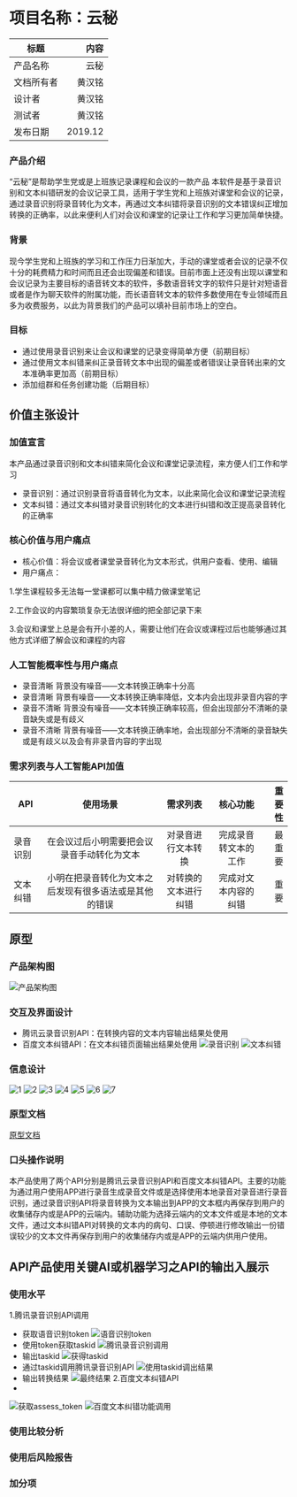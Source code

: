 # 项目名称：云秘
标题|内容
---|--:
产品名称|云秘
文档所有者|黄汉铭
设计者|黄汉铭
测试者|黄汉铭
发布日期|2019.12

### 产品介绍
“云秘”是帮助学生党或是上班族记录课程和会议的一款产品
本软件是基于录音识别和文本纠错研发的会议记录工具，适用于学生党和上班族对课堂和会议的记录，通过录音识别将录音转化为文本，再通过文本纠错将录音识别的文本错误纠正增加转换的正确率，以此来便利人们对会议和课堂的记录让工作和学习更加简单快捷。

### 背景
现今学生党和上班族的学习和工作压力日渐加大，手动的课堂或者会议的记录不仅十分的耗费精力和时间而且还会出现偏差和错误。目前市面上还没有出现以课堂和会议记录为主要目标的语音转文本的软件，多数语音转文字的软件只是针对短语音或者是作为聊天软件的附属功能，而长语音转文本的软件多数使用在专业领域而且多为收费服务，以此为背景我们的产品可以填补目前市场上的空白。

### 目标
+ 通过使用录音识别来让会议和课堂的记录变得简单方便（前期目标）
+ 通过使用文本纠错来纠正录音转文本中出现的偏差或者错误让录音转出来的文本准确率更加高（前期目标）
+ 添加组群和任务创建功能（后期目标）

## 价值主张设计
### 加值宣言
本产品通过录音识别和文本纠错来简化会议和课堂记录流程，来方便人们工作和学习
+ 录音识别：通过识别录音将语音转化为文本，以此来简化会议和课堂记录流程
+ 文本纠错：通过文本纠错对录音识别转化的文本进行纠错和改正提高录音转化的正确率

### 核心价值与用户痛点
+ 核心价值：将会议或者课堂录音转化为文本形式，供用户查看、使用、编辑
+ 用户痛点：

1.学生课程较多无法每一堂课都可以集中精力做课堂笔记

2.工作会议的内容繁琐复杂无法很详细的把全部记录下来

3.会议和课堂上总是会有开小差的人，需要让他们在会议或课程过后也能够通过其他方式详细了解会议和课程的内容

### 人工智能概率性与用户痛点
+ 录音清晰 背景没有噪音——文本转换正确率十分高
+ 录音清晰 背景有噪音——文本转换正确率降低，文本内会出现非录音内容的字
+ 录音不清晰 背景没有噪音——文本转换正确率较高，但会出现部分不清晰的录音缺失或是有歧义
+ 录音不清晰 背景有噪音——文本转换正确率地，会出现部分不清晰的录音缺失或是有歧义以及会有非录音内容的字出现

### 需求列表与人工智能API加值

API|使用场景|需求列表|核心功能|重要性
---|:--:|:--:|:--:|--:
录音识别|在会议过后小明需要把会议录音手动转化为文本|对录音进行文本转换|完成录音转文本的工作|最重要
文本纠错|小明在把录音转化为文本之后发现有很多语法或是其他的错误|对转换的文本进行纠错|完成对文本内容的纠错|重要

## 原型
### 产品架构图
![产品架构图](https://github.com/NFUNM024/api-/blob/master/%E6%A1%86%E6%9E%B6%E5%9B%BE.png "")
### 交互及界面设计
+ 腾讯云录音识别API：在转换内容的文本内容输出结果处使用
+ 百度文本纠错API：在文本纠错页面输出结果处使用
![录音识别](https://github.com/NFUNM024/api-/blob/master/8.png "录音识别")
![文本纠错](https://github.com/NFUNM024/api-/blob/master/9.png "录音识别")
### 信息设计
![1](https://github.com/NFUNM024/api-/blob/master/1.png)
![2](https://github.com/NFUNM024/api-/blob/master/2.png)
![3](https://github.com/NFUNM024/api-/blob/master/3.png)
![4](https://github.com/NFUNM024/api-/blob/master/4.png)
![5](https://github.com/NFUNM024/api-/blob/master/5.png)
![6](https://github.com/NFUNM024/api-/blob/master/6.png)
![7](https://github.com/NFUNM024/api-/blob/master/7.png)
### 原型文档 
[原型文档](http://nfunm024_admin.gitee.io/prototype/#g=1&p=%E5%B0%81%E9%9D%A2)
### 口头操作说明
本产品使用了两个API分别是腾讯云录音识别API和百度文本纠错API。主要的功能为通过用户使用APP进行录音生成录音文件或是选择使用本地录音对录音进行录音识别，通过录音识别API将录音转换为文本输出到APP的文本框内再保存到用户的收集储存内或是APP的云端内。辅助功能为选择云端内的文本文件或是本地的文本文件，通过文本纠错API对转换的文本内的病句、口误、停顿进行修改输出一份错误较少的文本文件再保存到用户的收集储存内或是APP的云端内供用户使用。

## API产品使用关键AI或机器学习之API的输出入展示
### 使用水平
1.腾讯录音识别API调用
+ 获取语音识别token
![语音识别token](https://github.com/NFUNM024/api-/blob/master/1%E8%AF%AD%E9%9F%B3%E8%AF%86%E5%88%ABtoken.png "")
+ 使用token获取taskid
![腾讯录音识别调用](https://github.com/NFUNM024/api-/blob/master/2%E8%85%BE%E8%AE%AF%E5%BD%95%E9%9F%B3%E8%AF%86%E5%88%AB%E8%B0%83%E7%94%A8.png "")
+ 输出taskid
![获得taskid](https://github.com/NFUNM024/api-/blob/master/3%E8%8E%B7%E5%BE%97taskid.png "")
+ 通过taskid调用腾讯录音识别API
![使用taskid调出结果](https://github.com/NFUNM024/api-/blob/master/4%E4%BD%BF%E7%94%A8taskid%E8%B0%83%E5%87%BA%E7%BB%93%E6%9E%9C.png "")
+ 输出转换结果
![最终结果](https://github.com/NFUNM024/api-/blob/master/5%E6%9C%80%E7%BB%88%E7%BB%93%E6%9E%9C.png "")
2.百度文本纠错API
+ 
![获取assess_token](https://github.com/NFUNM024/api-/blob/master/7%E8%8E%B7%E5%8F%96assess_token.png "")
![百度文本纠错功能调用](https://github.com/NFUNM024/api-/blob/master/8%E7%99%BE%E5%BA%A6%E6%96%87%E6%9C%AC%E7%BA%A0%E9%94%99%E5%8A%9F%E8%83%BD%E8%B0%83%E7%94%A8.png "")
### 使用比较分析 
### 使用后风险报告
### 加分项
